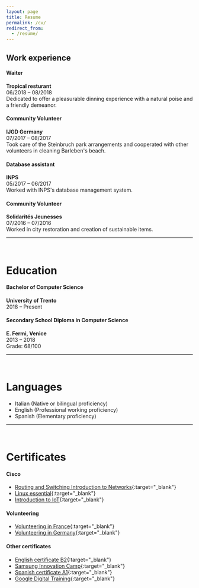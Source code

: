 ```yaml
---
layout: page
title: Resume
permalink: /cv/
redirect_from:
  - /resume/
---
```


## Work experience
#### **Waiter**
**Tropical resturant**  
06/2018 – 08/2018  
Dedicated to offer a pleasurable dinning experience with a natural poise and a friendly demeanor.

#### **Community Volunteer**
**IJGD Germany**  
07/2017 – 08/2017  
Took care of the Steinbruch park arrangements and cooperated with other volunteers in cleaning Barleben's beach.

#### **Database assistant**
**INPS**  
05/2017 – 06/2017  
Worked with INPS's database management system.

#### **Community Volunteer**
**Solidarités Jeunesses**  
07/2016 – 07/2016  
Worked in city restoration and creation of sustainable items.

---
<br />

# Education
#### **Bachelor of Computer Science**
**University of Trento**  
2018 – Present

#### **Secondary School Diploma in Computer Science**
**E. Fermi, Venice**  
2013 – 2018  
Grade: 68/100

---
<br />

# Languages
- Italian (Native or bilingual proficiency)
- English (Professional working proficiency)
- Spanish (Elementary proficiency)

---
<br />

# Certificates
#### Cisco
- [Routing and Switching Introduction to Networks](/file/CCNA_Routing_and_Switching_Introduction_to_Networks_certificate.pdf){:target="_blank"}
- [Linux essential](/file/Linux_essential_certificate.pdf){:target="_blank"}
- [Introduction to IoT](/file/Introduction_to_IoT_certificate.pdf){:target="_blank"}

#### Volunteering
- [Volunteering in France](/file/Lunaria_France_certificate.pdf){:target="_blank"}
- [Volunteering in Germany](/file/Lunaria_Germany_certificate.pdf){:target="_blank"}

#### Other certificates
- [English certificate B2](/file/English_B2_certificate.pdf){:target="_blank"}
- [Samsung Innovation Camp](/file/Samsung_Innovation_Camp_certificate.pdf){:target="_blank"}
- [Spanish certificate A1](/file/Spanish_A1_certificate.pdf){:target="_blank"}
- [Google Digital Training](/file/Google_Digital_Training_certificate.pdf){:target="_blank"}
